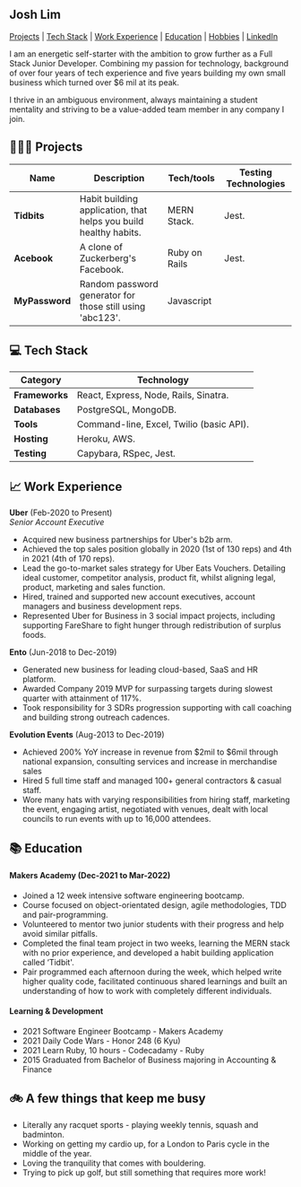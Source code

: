 ## Josh Lim

[Projects](https://github.com/sumo-mailman/CV#-projects) | [Tech Stack](https://github.com/sumo-mailman/CV#-tech-stack) | [Work Experience](https://github.com/sumo-mailman/CV#-work-experience) | [Education](https://github.com/sumo-mailman/CV#-education) | [Hobbies](https://github.com/sumo-mailman/CV#-a-few-things-that-keep-me-busy) | [LinkedIn](https://www.linkedin.com/in/joshlim092/)

I am an energetic self-starter with the ambition to grow further as a Full Stack Junior Developer. Combining my passion for technology, background of over four years of tech experience and five years building my own small business which turned over $6 mil at its peak.

I thrive in an ambiguous environment, always maintaining a student mentality and striving to be a value-added team member in any company I join.

## 👨🏻‍💻 Projects

| Name           | Description                                                      | Tech/tools    | Testing Technologies |
| -------------- | ---------------------------------------------------------------- | ------------- | -------------------- |
| **Tidbits**    | Habit building application, that helps you build healthy habits. | MERN Stack.   | Jest.                |
| **Acebook**    | A clone of Zuckerberg's Facebook.                                | Ruby on Rails | Jest.                |
| **MyPassword** | Random password generator for those still using 'abc123'.        | Javascript    |

## 💻 Tech Stack

| Category       | Technology                               |
| -------------- | ---------------------------------------- |
| **Frameworks** | React, Express, Node, Rails, Sinatra.    |
| **Databases**  | PostgreSQL, MongoDB.                     |
| **Tools**      | Command-line, Excel, Twilio (basic API). |
| **Hosting**    | Heroku, AWS.                             |
| **Testing**    | Capybara, RSpec, Jest.                   |

## 📈 Work Experience

**Uber** (Feb-2020 to Present)  
_Senior Account Executive_

- Acquired new business partnerships for Uber's b2b arm.
- Achieved the top sales position globally in 2020 (1st of 130 reps) and 4th in 2021 (4th of 170 reps).
- Lead the go-to-market sales strategy for Uber Eats Vouchers. Detailing ideal customer, competitor analysis, product fit, whilst aligning legal, product, marketing and sales function.
- Hired, trained and supported new account executives, account managers and business development reps.
- Represented Uber for Business in 3 social impact projects, including supporting FareShare to fight hunger through redistribution of surplus foods.

**Ento** (Jun-2018 to Dec-2019)

- Generated new business for leading cloud-based, SaaS and HR platform.
- Awarded Company 2019 MVP for surpassing targets during slowest quarter with attainment of 117%.
- Took responsibility for 3 SDRs progression supporting with call coaching and building strong outreach cadences.

**Evolution Events** (Aug-2013 to Dec-2019)

- Achieved 200% YoY increase in revenue from $2mil to $6mil through national expansion, consulting services and increase in merchandise sales
- Hired 5 full time staff and managed 100+ general contractors & casual staff.
- Wore many hats with varying responsibilities from hiring staff, marketing the event, engaging artist, negotiated with venues, dealt with local councils to run events with up to 16,000 attendees.

## 📚 Education

#### Makers Academy (Dec-2021 to Mar-2022)

- Joined a 12 week intensive software engineering bootcamp.
- Course focused on object-orientated design, agile methodologies, TDD and pair-programming.
- Volunteered to mentor two junior students with their progress and help avoid similar pitfalls.
- Completed the final team project in two weeks, learning the MERN stack with no prior experience, and developed a habit building application called ‘Tidbit'.
- Pair programmed each afternoon during the week, which helped write higher quality code, facilitated continuous shared learnings and built an understanding of how to work with completely different individuals.

#### Learning & Development

- 2021 Software Engineer Bootcamp - Makers Academy
- 2021 Daily Code Wars - Honor 248 (6 Kyu)
- 2021 Learn Ruby, 10 hours - Codecadamy - Ruby
- 2015 Graduated from Bachelor of Business majoring in Accounting & Finance

## 🚲 A few things that keep me busy

- Literally any racquet sports - playing weekly tennis, squash and badminton.
- Working on getting my cardio up, for a London to Paris cycle in the middle of the year.
- Loving the tranquility that comes with bouldering.
- Trying to pick up golf, but still something that requires more work!
